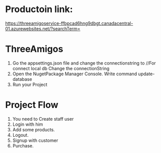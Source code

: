 # Productoin link:
https://threeamigoservice-ffbpcad6hng9dbgt.canadacentral-01.azurewebsites.net/?searchTerm=

# ThreeAmigos

1.	Go the appsettings.json file and change the connectionstring to //For connect local db Change the connectionString
2.	Open the NugetPackage Manager Console. Write command update-database
3.	Run your Project

# Project Flow
1.	You need to Create staff user
2.	Login with him
3.	Add some products.
4.	Logout.
5.	Signup with customer 
6.	Purchase.
